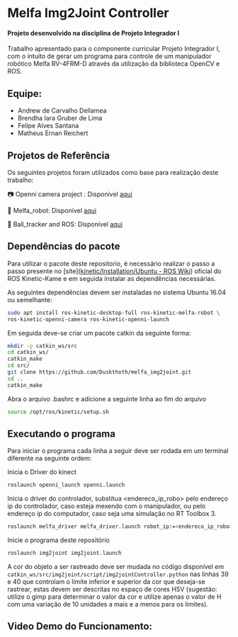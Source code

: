 # Melfa Img2Joint Controller

#### Projeto desenvolvido na disciplina de Projeto Integrador I

Trabalho apresentado para o componente curricular Projeto Integrador I, com o intuito de gerar um programa para controle de um manipulador robótico Melfa RV-4FRM-D através da utilização da biblioteca OpenCV e ROS.



## Equipe:

<ul>
<li>Andrew de Carvalho Dellamea</li>
<li>Brendha Iara Gruber de Lima</li>
<li>Felipe Alves Santana</li>
<li>Matheus Ernan Reichert</li>
</ul>

## Projetos de Referência

Os seguintes projetos foram utilizados como base para realização deste trabalho:

📷 Openni camera project : Disponível [aqui](https://github.com/ros-drivers/openni_camera)

🦾 Melfa_robot: Disponível [aqui](https://github.com/tork-a/melfa_robot)

🎱 Ball_tracker and ROS: Disponível [aqui](https://github.com/trunc8/ball-tracking-opencv-and-ros)

## Dependências do pacote

Para utilizar o pacote deste repositorio, é necessário realizar o passo a passo presente no [site]([kinetic/Installation/Ubuntu - ROS Wiki](http://wiki.ros.org/kinetic/Installation/Ubuntu)) oficial do ROS Kinetic-Kame e em seguida instalar as dependências necessárias.

As seguintes dependências devem ser instaladas no sistema Ubuntu 16.04 ou semelhante:

```bash
sudo apt install ros-kinetic-desktop-full ros-kinetic-melfa-robot \
ros-kinetic-openni-camera ros-kinetic-openni-launch
```

Em seguida deve-se criar um pacote catkin da seguinte forma:

```bash
mkdir -p catkin_ws/src
cd catkin_ws/
catkin_make
cd src/
git clone https://github.com/Duskthoth/melfa_img2joint.git
cd ..
catkin_make
```

Abra o arquivo .bashrc e adicione a seguinte linha ao fim do arquivo

```bash
source /opt/ros/kinetic/setup.sh
```

## Executando o programa

Para iniciar o programa cada linha a seguir deve ser rodada em um terminal diferente na seguinte ordem:

Inicia o Driver do kinect

```bash
roslaunch openni_launch openni.launch
```

Inicia o driver do controlador, substitua <endereco_ip_robo> pelo endereço ip do controlador, caso esteja mexendo com o manipulador, ou pelo endereço ip do computador, caso seja uma simulação no RT Toolbox 3.

```bash
roslaunch melfa_driver melfa_driver.launch robot_ip:=<endereco_ip_robo>
```

Inicie o programa deste repositório

```bash
roslaunch img2joint img2joint.launch
```

A cor do objeto a ser rastreado deve ser mudada no código disponível em `catkin_ws/src/img2joint/script/img2jointController.python` nas linhas 39 e 40 que controlam o limite inferior e superior da cor que deseja-se rastrear, estas devem ser descritas no espaço de cores HSV (sugestão: utilize o gimp para determinar o valor da cor e utilize apenas o valor de H com uma variação de 10 unidades a mais e a menos para os limites). 

## Video Demo do Funcionamento:
